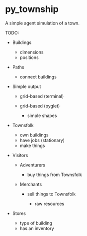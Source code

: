 # py_township

A simple agent simulation of a town.

TODO:

- Buildings

  - dimensions
  - positions

- Paths

  - connect buildings

- Simple output

  - grid-based (terminal)
  - grid-based (pyglet)

    - simple shapes

- Townsfolk

  - own buildings
  - have jobs (stationary)
  - make things

- Visitors

  - Adventurers

    - buy things from Townsfolk

  - Merchants

    - sell things to Townsfolk

      - raw resources

- Stores

  - type of building
  - has an inventory
